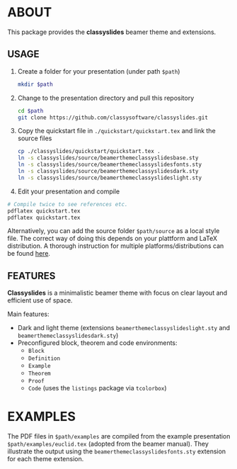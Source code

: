 # ABOUT

This package provides the **classyslides** beamer theme and extensions.

## USAGE

1. Create a folder for your presentation (under path `$path`)
   ```bash
   mkdir $path
   ```
2. Change to the presentation directory and pull this repository
   ```bash
   cd $path
   git clone https://github.com/classysoftware/classyslides.git
   ```
3. Copy the quickstart file in `./quickstart/quickstart.tex` and link the source files
   ```bash
   cp ./classyslides/quickstart/quickstart.tex .
   ln -s classyslides/source/beamerthemeclassyslidesbase.sty
   ln -s classyslides/source/beamerthemeclassyslidesfonts.sty
   ln -s classyslides/source/beamerthemeclassyslidesdark.sty
   ln -s classyslides/source/beamerthemeclassyslideslight.sty
   ```
4. Edit your presentation and compile

```bash
# Compile twice to see references etc.
pdflatex quickstart.tex
pdflatex quickstart.tex
```

Alternatively, you can add the source folder `$path/source` as a local style file. The correct way of doing this depends on your plattform and LaTeX distribution. A thorough instruction for multiple platforms/distributions can be found [here][1].

## FEATURES

**Classyslides** is a minimalistic beamer theme with focus on clear layout and efficient use of space.

Main features:

- Dark and light theme (extensions `beamerthemeclassyslideslight.sty` and `beamerthemeclassyslidesdark.sty`)
- Preconfigured block, theorem and code environments:
  - `Block`
  - `Definition`
  - `Example`
  - `Theorem`
  - `Proof`
  - `Code` (uses the `listings` package via `tcolorbox`)

# EXAMPLES

The PDF files in `$path/examples` are compiled from the example presentation `$path/examples/euclid.tex` (adopted from the beamer manual). They illustrate the output using the `beamerthemeclassyslidesfonts.sty` extension for each theme extension.

[1]: http://tex.stackexchange.com/questions/1137/where-do-i-place-my-own-sty-or-cls-files-to-make-them-available-to-all-my-te

